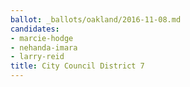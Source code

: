 ```yaml
---
ballot: _ballots/oakland/2016-11-08.md
candidates:
- marcie-hodge
- nehanda-imara
- larry-reid
title: City Council District 7
---
```

